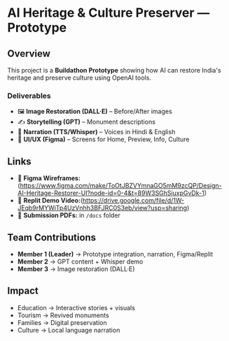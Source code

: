 # AI Heritage & Culture Preserver — Prototype

## Overview
This project is a **Buildathon Prototype** showing how AI can restore India's heritage and preserve culture using OpenAI tools.

### Deliverables
- 🖼️ **Image Restoration (DALL·E)** – Before/After images
- ✍️ **Storytelling (GPT)** – Monument descriptions
- 🎤 **Narration (TTS/Whisper)** – Voices in Hindi & English
- 🎨 **UI/UX (Figma)** – Screens for Home, Preview, Info, Culture

## Links
- 📌 **Figma Wireframes:** (https://www.figma.com/make/ToOtJBZVYmnaGO5mM9zcQP/Design-AI-Heritage-Restorer-UI?node-id=0-4&t=89W3SGhSjuxpGvDk-1)
- 📌 **Replit Demo Video:**(https://drive.google.com/file/d/1W-JEqb9rMYWiTp4UzVnhh3BFJRC0S3eb/view?usp=sharing)
- 📌 **Submission PDFs:** in `/docs` folder

## Team Contributions
- **Member 1 (Leader)** → Prototype integration, narration, Figma/Replit
- **Member 2** → GPT content + Whisper demo
- **Member 3** → Image restoration (DALL·E)

## Impact
- Education → Interactive stories + visuals
- Tourism → Revived monuments
- Families → Digital preservation
- Culture → Local language narration

